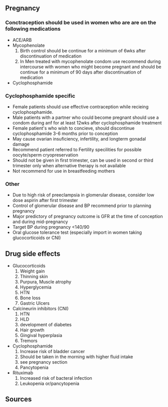 ## **Pregnancy**
### Conctraception should be used in women who are are on the following medications
 * ACE/ARB
 * Mycophenolate
    1. Birth control should be continue for a minimum of 6wks after discontinuation of medication
    2. In Men treated with mycophenolate condom use recommend during intercourse with women who might become pregnant and should be continue for a minimum of 90 days after discontinuation of medication
 * Cyclophosphamide 
### Cyclophosphamide specific
 * Female patients should use effective contraception while recieing cyclophosphamide. 
 * Male patients with a partner who could become pregnant should use a condom during anf for at least 12wks after cyclophosphamide treatment
 * Female patient's who wish to concieve, should discontinue cyclophosphamide 3-6 months prior to conception
 * May cause ovarian insuficiency, infertility, and longterm gonadal damage
 * Recommend patient referred to Fertility specilities for possible oocyte/sperm cryopreservation
 * Should not be given in first trimester, can be used in second or third trimester only when alternative therapy is not available
 * Not recommend for use in breastfeeding mothers
### Other
 * Due to high risk of preeclampsia in glomerular disease, consider low dose aspirin after first trimester
 * Control of glomerular disease and BP recommend prior to planning pregnancy
 * Major predictory of pregnancy outcome is GFR at the time of conception and during mid-pregnancy
 * Target BP during pregnancy <140/90
 * Oral glucose tolerance test (especially import in women taking glucocorticoids or CNI) 
## **Drug side effects**
 * Glucocorticoids
    1. Weight gain
    2. Thinning skin
    3. Purpura, Muscle atrophy
    4. Hyperglycemia
    5. HTN
    6. Bone loss
    7. Gastric Ulcers
 * Calcineurin inhibitors (CNI)
    1. HTN
    2. HLD
    3. development of diabetes
    4. Hair growth
    5. Gingival hyperplasia
    6. Tremors
 * Cyclophosphamide
    1. Increase risk of bladder cancer
    2. Should be taken in the morning with higher fluid intake
    3. see pregnancy section
    4. Pancytopenia
 * Rituximab
    1. Increased risk of bacteral infection
    2. Leukopenia or/pancytopenia
## **Sources**
